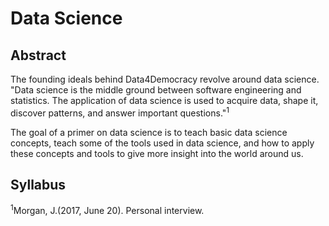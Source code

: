 # Data Science

## Abstract

The founding ideals behind Data4Democracy revolve around data science.
"Data science is the middle ground between software engineering and 
statistics. The application of data science  is used to  acquire data, 
shape it, discover patterns, and answer important questions."<sup>1</sup>

The goal of a primer on data science is to teach basic data science
concepts, teach some of the tools used in data science, and how to 
apply these concepts and tools to give more insight into the world
around us.

## Syllabus


<sup>1</sup>Morgan, J.(2017, June 20). Personal interview.
